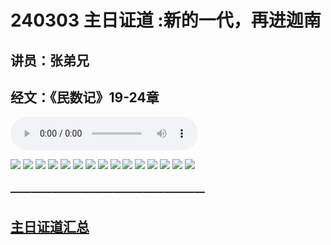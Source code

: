 # 240303 主日证道 :新的一代，再进迦南
## 讲员：张弟兄
## 经文：《民数记》19-24章

<audio controls src="./240303.mp3"></audio>

![](./01.jpg)
![](./02.jpg)
![](./03.jpg)
![](./04.jpg)
![](./05.jpg)
![](./06.jpg)
![](./07.jpg)
![](./08.jpg)
![](./09.jpg)
![](./10.jpg)
![](./11.jpg)
![](./12.jpg)
![](./13.jpg)
![](./14.jpg)
![](./15.jpg)


### ———————————————————

## [主日证道汇总](https://nccchurch.github.io/Sermons/)


